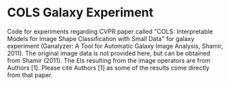 # COLS Galaxy Experiment
Code for experiments regarding CVPR paper called "COLS: Interpretable Models for Image Shape Classification with Small Data" for galaxy experiment (Ganalyzer: A Tool for Automatic Galaxy Image Analysis, Shamir, 2011). The original image data is not provided here, but can be obtained from Shamir (2011). The EIs resulting from the image operators are from Authors [1].  Please cite Authors [1] as some of the results come directly from that paper.
